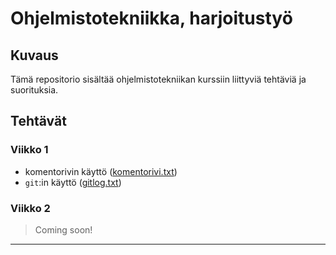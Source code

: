 # Ohjelmistotekniikka, harjoitustyö

## Kuvaus
Tämä repositorio sisältää ohjelmistotekniikan kurssiin liittyviä tehtäviä ja suorituksia.

## Tehtävät

### Viikko 1

- komentorivin käyttö ([komentorivi.txt](/laskarit/viikko1/komentorivi.txt))
- `git`:in käyttö ([gitlog.txt](/laskarit/viikko1/gitlog.txt))


### Viikko 2

> Coming soon!


---
